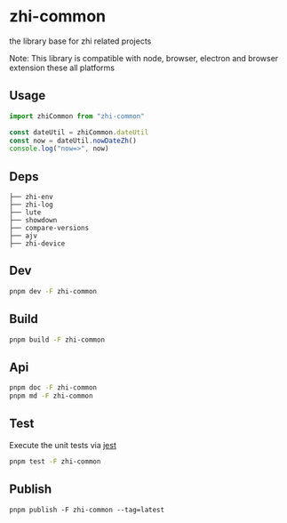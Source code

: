 # zhi-common

the library base for zhi related projects

Note: This library is compatible with node, browser, electron and browser extension these all platforms

## Usage

```ts
import zhiCommon from "zhi-common"

const dateUtil = zhiCommon.dateUtil
const now = dateUtil.nowDateZh()
console.log("now=>", now)
```

## Deps

```
├── zhi-env
├── zhi-log
├── lute
├── showdown
├── compare-versions
├── ajv
├── zhi-device
```

## Dev

```bash
pnpm dev -F zhi-common
```

## Build

```bash
pnpm build -F zhi-common
```

## Api

```bash
pnpm doc -F zhi-common
pnpm md -F zhi-common
```

## Test

Execute the unit tests via [jest](https://jestjs.io/docs/getting-started#via-ts-jest)

```bash
pnpm test -F zhi-common
```

## Publish

```
pnpm publish -F zhi-common --tag=latest
```